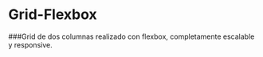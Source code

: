 # Grid-Flexbox

###Grid de dos columnas realizado con flexbox, completamente escalable y responsive.
